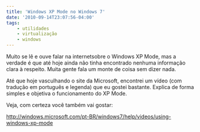 ```yaml
---
title: 'Windows XP Mode no Windows 7'
date: '2010-09-14T23:07:56-04:00'
tags:
    - utilidades
    - virtualização
    - windows
---
```


Muito se lê e ouve falar na <span class="bbli">internet</span>sobre o <span class="bbli">Windows XP</span> Mode, mas a verdade é que até hoje ainda não tinha encontrado nenhuma informação clara à respeito. Muita gente fala um monte de coisa sem dizer nada.

Até que hoje vasculhando o site da <span class="bbli">Microsoft</span>, encontrei um vídeo (com tradução em português e legenda) que eu gostei bastante. Explica de forma simples e objetiva o funcionamento do XP Mode.

Veja, com certeza você também vai gostar:

<http://windows.microsoft.com/pt-BR/windows7/help/videos/using-windows-xp-mode>
